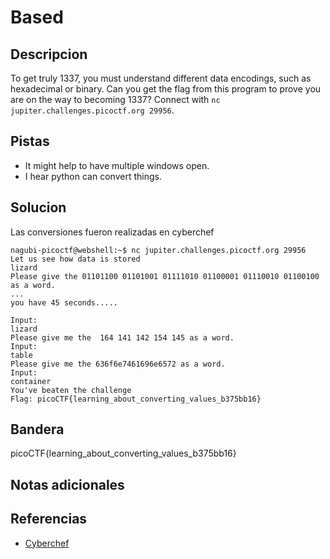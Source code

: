 # Based

## Descripcion
To get truly 1337, you must understand different data encodings, such as hexadecimal or binary. Can you get the flag from this program to prove you are on the way to becoming 1337? Connect with `nc jupiter.challenges.picoctf.org 29956`.

## Pistas
- It might help to have multiple windows open.
- I hear python can convert things.
## Solucion
Las conversiones fueron realizadas en cyberchef
```
nagubi-picoctf@webshell:~$ nc jupiter.challenges.picoctf.org 29956
Let us see how data is stored
lizard
Please give the 01101100 01101001 01111010 01100001 01110010 01100100 as a word.
...
you have 45 seconds.....

Input:
lizard
Please give me the  164 141 142 154 145 as a word.
Input:
table
Please give me the 636f6e7461696e6572 as a word.
Input:
container
You've beaten the challenge
Flag: picoCTF{learning_about_converting_values_b375bb16}
```

## Bandera

picoCTF{learning_about_converting_values_b375bb16}

## Notas adicionales

## Referencias
- [Cyberchef](https://gchq.github.io/CyberChef/#recipe=From_Hex('Auto')From_Base64('A-Za-z0-9%2B/%3D',true,false/disabled)From_Binary('None',8/disabled)From_Octal('Space'/disabled)&input=NjM2ZjZlNzQ2MTY5NmU2NTcy)


